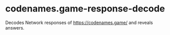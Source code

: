 # codenames.game-response-decode
Decodes Network responses of https://codenames.game/ and reveals answers.

